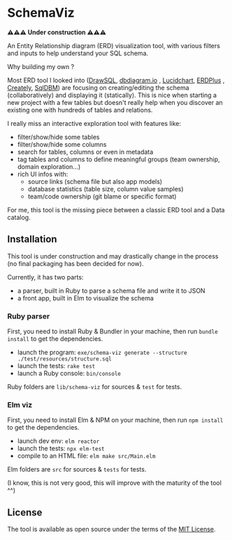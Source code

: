 # SchemaViz

**⚠️⚠️⚠️ Under construction ⚠️⚠️⚠️**

An Entity Relationship diagram (ERD) visualization tool, with various filters and inputs to help understand your SQL
schema.

Why building my own ?

Most ERD tool I looked into ([DrawSQL](https://drawsql.app), [dbdiagram.io](https://dbdiagram.io)
, [Lucidchart](https://www.lucidchart.com/pages/examples/er-diagram-tool), [ERDPlus](https://erdplus.com)
, [Creately](https://creately.com/lp/er-diagram-tool-online), [SqlDBM](https://sqldbm.com)) are focusing on
creating/editing the schema (collaboratively) and displaying it (statically). This is nice when starting a new project
with a few tables but doesn't really help when you discover an existing one with hundreds of tables and relations.

I really miss an interactive exploration tool with features like:

- filter/show/hide some tables
- filter/show/hide some columns
- search for tables, columns or even in metadata
- tag tables and columns to define meaningful groups (team ownership, domain exploration...)
- rich UI infos with:
    - source links (schema file but also app models)
    - database statistics (table size, column value samples)
    - team/code ownership (git blame or specific format)

For me, this tool is the missing piece between a classic ERD tool and a Data catalog.

## Installation

This tool is under construction and may drastically change in the process (no final packaging has been decided for now).

Currently, it has two parts:

- a parser, built in Ruby to parse a schema file and write it to JSON
- a front app, built in Elm to visualize the schema

### Ruby parser

First, you need to install Ruby & Bundler in your machine, then run `bundle install` to get the dependencies.

- launch the program: `exe/schema-viz generate --structure ./test/resources/structure.sql`
- launch the tests: `rake test`
- launch a Ruby console: `bin/console`

Ruby folders are `lib/schema-viz` for sources & `test` for tests.

### Elm viz

First, you need to install Elm & NPM on your machine, then run `npm install` to get the dependencies.

- launch dev env: `elm reactor`
- launch the tests: `npx elm-test`
- compile to an HTML file: `elm make src/Main.elm`

Elm folders are `src` for sources & `tests` for tests.

(I know, this is not very good, this will improve with the maturity of the tool ^^)

## License

The tool is available as open source under the terms of the [MIT License](https://opensource.org/licenses/MIT).
